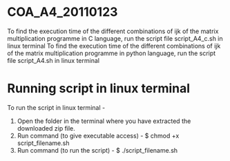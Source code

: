 # COA_A4_20110123
 To find the execution time of the different combinations of ijk of the matrix multiplication programme in C language, run the script file script_A4_c.sh in linux terminal
 To find the execution time of the different combinations of ijk of the matrix multiplication programme in python language, run the script file script_A4.sh in linux terminal
 # Running script in linux terminal
 To run the script in linux terminal -
  1) Open the folder in the terminal where you have extracted the downloaded zip file.
  2) Run command (to give executable access) - $ chmod +x script_filename.sh
  3) Run command (to run the script) - $ ./script_filename.sh 
